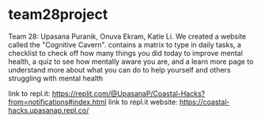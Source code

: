 # team28project
Team 28: Upasana Puranik, Onuva Ekram, Katie Li.
We created a website called the "Cognitive Cavern".
contains a matrix to type in daily tasks,
a checklist to check off how many things you did today to improve mental health,
a quiz to see how mentally aware you are,
and a learn more page to understand more about what you can do to help yourself and others struggling with mental health

link to repl.it: https://replit.com/@UpasanaP/Coastal-Hacks?from=notifications#index.html
link to repl.it website: https://coastal-hacks.upasanap.repl.co/
